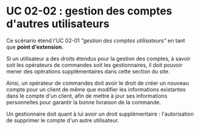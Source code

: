 # UC 02-02 : gestion des comptes d'autres utilisateurs

Ce scénario étend l'UC 02-01 *"gestion des comptes utilisateurs"* en tant que __point d'extension__.

Si un utilisateur a des droits étendus pour la gestion des comptes, à savoir soit les opérateurs de commandes soit les gestionnaires, il doit pouvoir mener des opérations supplémentaires dans cette section du site.

Ainsi, un opérateur de commandes doit avoir le droit de créer un nouveau compte pour un client de même que modifier les informations existantes dans le compte d'un client, afin de mettre à jour ses informations personnelles pour garantir la bonne livraison de la commande.

Un gestionnaire doit quant à lui avoir un droit supplémentaire : l'autorisation de supprimer le compte d'un autre utilisateur.
